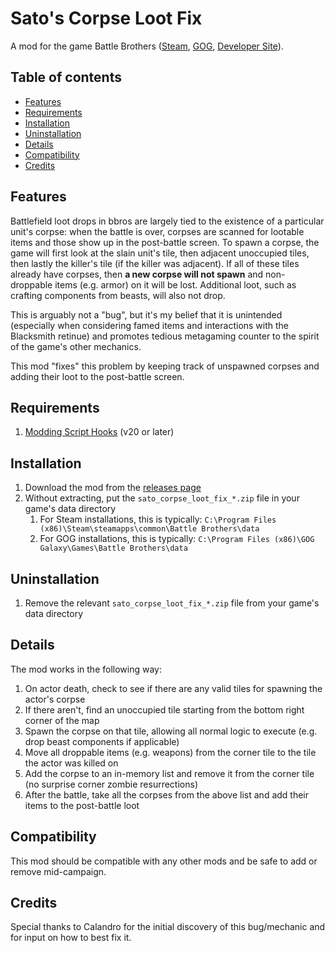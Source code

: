 # Sato's Corpse Loot Fix

A mod for the game Battle Brothers ([Steam](https://store.steampowered.com/app/365360/Battle_Brothers/), [GOG](https://www.gog.com/game/battle_brothers), [Developer Site](http://battlebrothersgame.com/buy-battle-brothers/)).

## Table of contents

-   [Features](#features)
-   [Requirements](#requirements)
-   [Installation](#installation)
-   [Uninstallation](#uninstallation)
-   [Details](#details)
-   [Compatibility](#compatibility)
-   [Credits](#credits)

## Features

Battlefield loot drops in bbros are largely tied to the existence of a particular unit's corpse: when the battle is over, corpses are scanned for lootable items and those show up in the post-battle screen. To spawn a corpse, the game will first look at the slain unit's tile, then adjacent unoccupied tiles, then lastly the killer's tile (if the killer was adjacent). If all of these tiles already have corpses, then **a new corpse will not spawn** and non-droppable items (e.g. armor) on it will be lost. Additional loot, such as crafting components from beasts, will also not drop.

This is arguably not a "bug", but it's my belief that it is unintended (especially when considering famed items and interactions with the Blacksmith retinue) and promotes tedious metagaming counter to the spirit of the game's other mechanics.

This mod "fixes" this problem by keeping track of unspawned corpses and adding their loot to the post-battle screen.

## Requirements

1) [Modding Script Hooks](https://www.nexusmods.com/battlebrothers/mods/42) (v20 or later)

## Installation

1) Download the mod from the [releases page](https://github.com/jcsato/sato_corpse_loot_fix/releases/latest)
2) Without extracting, put the `sato_corpse_loot_fix_*.zip` file in your game's data directory
    1) For Steam installations, this is typically: `C:\Program Files (x86)\Steam\steamapps\common\Battle Brothers\data`
    2) For GOG installations, this is typically: `C:\Program Files (x86)\GOG Galaxy\Games\Battle Brothers\data`

## Uninstallation

1) Remove the relevant `sato_corpse_loot_fix_*.zip` file from your game's data directory

## Details

The mod works in the following way:
1) On actor death, check to see if there are any valid tiles for spawning the actor's corpse
2) If there aren't, find an unoccupied tile starting from the bottom right corner of the map
3) Spawn the corpse on that tile, allowing all normal logic to execute (e.g. drop beast components if applicable)
4) Move all droppable items (e.g. weapons) from the corner tile to the tile the actor was killed on
5) Add the corpse to an in-memory list and remove it from the corner tile (no surprise corner zombie resurrections)
6) After the battle, take all the corpses from the above list and add their items to the post-battle loot

## Compatibility

This mod should be compatible with any other mods and be safe to add or remove mid-campaign.

## Credits

Special thanks to Calandro for the initial discovery of this bug/mechanic and for input on how to best fix it.
